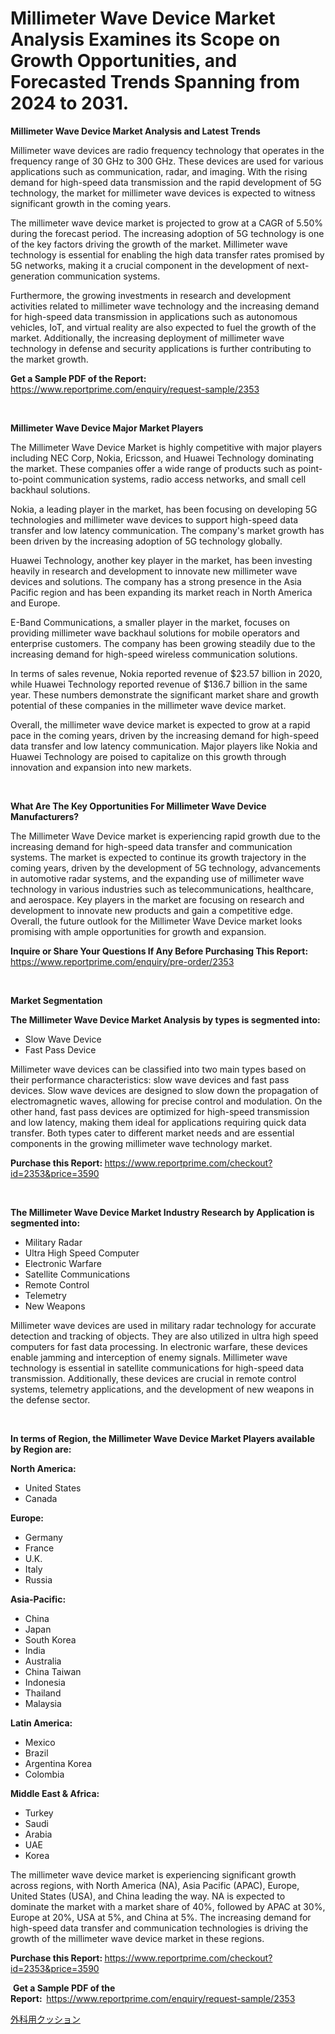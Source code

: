 <p><h1>Millimeter Wave Device Market Analysis Examines its Scope on Growth Opportunities, and Forecasted Trends Spanning from 2024 to 2031.</h1></p><p><strong>Millimeter Wave Device Market Analysis and Latest Trends</strong></p>
<p><p>Millimeter wave devices are radio frequency technology that operates in the frequency range of 30 GHz to 300 GHz. These devices are used for various applications such as communication, radar, and imaging. With the rising demand for high-speed data transmission and the rapid development of 5G technology, the market for millimeter wave devices is expected to witness significant growth in the coming years.</p><p>The millimeter wave device market is projected to grow at a CAGR of 5.50% during the forecast period. The increasing adoption of 5G technology is one of the key factors driving the growth of the market. Millimeter wave technology is essential for enabling the high data transfer rates promised by 5G networks, making it a crucial component in the development of next-generation communication systems.</p><p>Furthermore, the growing investments in research and development activities related to millimeter wave technology and the increasing demand for high-speed data transmission in applications such as autonomous vehicles, IoT, and virtual reality are also expected to fuel the growth of the market. Additionally, the increasing deployment of millimeter wave technology in defense and security applications is further contributing to the market growth.</p></p>
<p><strong>Get a Sample PDF of the Report:&nbsp;</strong> <a href="https://www.reportprime.com/enquiry/request-sample/2353">https://www.reportprime.com/enquiry/request-sample/2353</a></p>
<p>&nbsp;</p>
<p><strong>Millimeter Wave Device Major Market Players</strong></p>
<p><p>The Millimeter Wave Device Market is highly competitive with major players including NEC Corp, Nokia, Ericsson, and Huawei Technology dominating the market. These companies offer a wide range of products such as point-to-point communication systems, radio access networks, and small cell backhaul solutions.</p><p>Nokia, a leading player in the market, has been focusing on developing 5G technologies and millimeter wave devices to support high-speed data transfer and low latency communication. The company's market growth has been driven by the increasing adoption of 5G technology globally.</p><p>Huawei Technology, another key player in the market, has been investing heavily in research and development to innovate new millimeter wave devices and solutions. The company has a strong presence in the Asia Pacific region and has been expanding its market reach in North America and Europe.</p><p>E-Band Communications, a smaller player in the market, focuses on providing millimeter wave backhaul solutions for mobile operators and enterprise customers. The company has been growing steadily due to the increasing demand for high-speed wireless communication solutions.</p><p>In terms of sales revenue, Nokia reported revenue of $23.57 billion in 2020, while Huawei Technology reported revenue of $136.7 billion in the same year. These numbers demonstrate the significant market share and growth potential of these companies in the millimeter wave device market.</p><p>Overall, the millimeter wave device market is expected to grow at a rapid pace in the coming years, driven by the increasing demand for high-speed data transfer and low latency communication. Major players like Nokia and Huawei Technology are poised to capitalize on this growth through innovation and expansion into new markets.</p></p>
<p>&nbsp;</p>
<p><strong>What Are The Key Opportunities For Millimeter Wave Device Manufacturers?</strong></p>
<p><p>The Millimeter Wave Device market is experiencing rapid growth due to the increasing demand for high-speed data transfer and communication systems. The market is expected to continue its growth trajectory in the coming years, driven by the development of 5G technology, advancements in automotive radar systems, and the expanding use of millimeter wave technology in various industries such as telecommunications, healthcare, and aerospace. Key players in the market are focusing on research and development to innovate new products and gain a competitive edge. Overall, the future outlook for the Millimeter Wave Device market looks promising with ample opportunities for growth and expansion.</p></p>
<p><strong>Inquire or Share Your Questions If Any Before Purchasing This Report:</strong> <a href="https://www.reportprime.com/enquiry/pre-order/2353">https://www.reportprime.com/enquiry/pre-order/2353</a></p>
<p>&nbsp;</p>
<p><strong>Market Segmentation</strong></p>
<p><strong>The Millimeter Wave Device Market Analysis by types is segmented into:</strong></p>
<p><ul><li>Slow Wave Device</li><li>Fast Pass Device</li></ul></p>
<p><p>Millimeter wave devices can be classified into two main types based on their performance characteristics: slow wave devices and fast pass devices. Slow wave devices are designed to slow down the propagation of electromagnetic waves, allowing for precise control and modulation. On the other hand, fast pass devices are optimized for high-speed transmission and low latency, making them ideal for applications requiring quick data transfer. Both types cater to different market needs and are essential components in the growing millimeter wave technology market.</p></p>
<p><strong>Purchase this Report:&nbsp;</strong><a href="https://www.reportprime.com/checkout?id=2353&price=3590">https://www.reportprime.com/checkout?id=2353&price=3590</a></p>
<p>&nbsp;</p>
<p><strong>The Millimeter Wave Device Market Industry Research by Application is segmented into:</strong></p>
<p><ul><li>Military Radar</li><li>Ultra High Speed Computer</li><li>Electronic Warfare</li><li>Satellite Communications</li><li>Remote Control</li><li>Telemetry</li><li>New Weapons</li></ul></p>
<p><p>Millimeter wave devices are used in military radar technology for accurate detection and tracking of objects. They are also utilized in ultra high speed computers for fast data processing. In electronic warfare, these devices enable jamming and interception of enemy signals. Millimeter wave technology is essential in satellite communications for high-speed data transmission. Additionally, these devices are crucial in remote control systems, telemetry applications, and the development of new weapons in the defense sector.</p></p>
<p>&nbsp;</p>
<p><strong>In terms of Region, the Millimeter Wave Device Market Players available by Region are:</strong></p>
<p>
    <p> <strong> North America: </strong>
        <ul>
            <li>United States</li>
            <li>Canada</li>
        </ul>
        </p> 
    <p> <strong> Europe: </strong>
        <ul>
            <li>Germany</li>
            <li>France</li>
            <li>U.K.</li>
            <li>Italy</li>
            <li>Russia</li>
        </ul>
        </p> 
    <p> <strong> Asia-Pacific: </strong>
        <ul>
            <li>China</li>
            <li>Japan</li>
            <li>South Korea</li>
            <li>India</li>
            <li>Australia</li>
            <li>China Taiwan</li>
            <li>Indonesia</li>
            <li>Thailand</li>
            <li>Malaysia</li>
        </ul>
        </p> 
    <p> <strong> Latin America: </strong>
        <ul>
            <li>Mexico</li>
            <li>Brazil</li>
            <li>Argentina Korea</li>
            <li>Colombia</li>
        </ul>
        </p> 
    <p> <strong> Middle East & Africa: </strong>
        <ul>
            <li>Turkey</li>
            <li>Saudi</li>
            <li>Arabia</li>
            <li>UAE</li>
            <li>Korea</li>
        </ul>
    </p>
    </p>
<p><p>The millimeter wave device market is experiencing significant growth across regions, with North America (NA), Asia Pacific (APAC), Europe, United States (USA), and China leading the way. NA is expected to dominate the market with a market share of 40%, followed by APAC at 30%, Europe at 20%, USA at 5%, and China at 5%. The increasing demand for high-speed data transfer and communication technologies is driving the growth of the millimeter wave device market in these regions.</p></p>
<p><strong>Purchase this Report: </strong><a href="https://www.reportprime.com/checkout?id=2353&price=3590">https://www.reportprime.com/checkout?id=2353&price=3590</a></p>
<p>&nbsp;<strong>Get a Sample PDF of the Report:&nbsp;&nbsp;</strong><a href="https://www.reportprime.com/enquiry/request-sample/2353">https://www.reportprime.com/enquiry/request-sample/2353</a></p>
<p><strong></strong></p>
<p><p><a href="https://github.com/oqxogxyvqe90775/Market-Research-Report-List-1/blob/main/834075811416.md">外科用クッション</a></p></p>